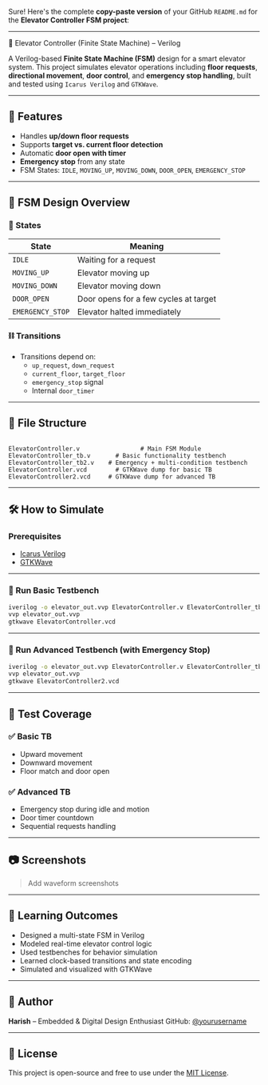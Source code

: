 Sure! Here's the complete **copy-paste version** of your GitHub `README.md` for the **Elevator Controller FSM project**:

---
🚀 Elevator Controller (Finite State Machine) – Verilog

A Verilog-based **Finite State Machine (FSM)** design for a smart elevator system. This project simulates elevator operations including **floor requests**, **directional movement**, **door control**, and **emergency stop handling**, built and tested using `Icarus Verilog` and `GTKWave`.

---

## 📌 Features

- Handles **up/down floor requests**
- Supports **target vs. current floor detection**
- Automatic **door open with timer**
- **Emergency stop** from any state
- FSM States: `IDLE`, `MOVING_UP`, `MOVING_DOWN`, `DOOR_OPEN`, `EMERGENCY_STOP`

---

## 🧠 FSM Design Overview

### 🔄 States

| State            | Meaning                                   |
|------------------|--------------------------------------------|
| `IDLE`           | Waiting for a request                     |
| `MOVING_UP`      | Elevator moving up                        |
| `MOVING_DOWN`    | Elevator moving down                      |
| `DOOR_OPEN`      | Door opens for a few cycles at target     |
| `EMERGENCY_STOP` | Elevator halted immediately               |

### ⛓️ Transitions
- Transitions depend on:
  - `up_request`, `down_request`
  - `current_floor`, `target_floor`
  - `emergency_stop` signal
  - Internal `door_timer`

---

## 📂 File Structure

```

ElevatorController.v                 # Main FSM Module
ElevatorController_tb.v       # Basic functionality testbench
ElevatorController_tb2.v    # Emergency + multi-condition testbench
ElevatorController.vcd        # GTKWave dump for basic TB
ElevatorController2.vcd     # GTKWave dump for advanced TB

````

---

## 🛠️ How to Simulate

### Prerequisites
- [Icarus Verilog](http://iverilog.icarus.com/)
- [GTKWave](http://gtkwave.sourceforge.net/)

---

### 🚦 Run Basic Testbench

```bash
iverilog -o elevator_out.vvp ElevatorController.v ElevatorController_tb.v
vvp elevator_out.vvp
gtkwave ElevatorController.vcd
````

---

### 🚨 Run Advanced Testbench (with Emergency Stop)

```bash
iverilog -o elevator_out.vvp ElevatorController.v ElevatorController_tb2.v
vvp elevator_out.vvp
gtkwave ElevatorController2.vcd
```

---

## 🧪 Test Coverage

### ✅ Basic TB

* Upward movement
* Downward movement
* Floor match and door open

### ✅ Advanced TB

* Emergency stop during idle and motion
* Door timer countdown
* Sequential requests handling

---

## 📷 Screenshots

> Add waveform screenshots

---

## 🧠 Learning Outcomes

* Designed a multi-state FSM in Verilog
* Modeled real-time elevator control logic
* Used testbenches for behavior simulation
* Learned clock-based transitions and state encoding
* Simulated and visualized with GTKWave

---

## 📌 Author

**Harish** – Embedded & Digital Design Enthusiast
GitHub: [@yourusername](https://github.com/yourusername)

---

## 📄 License

This project is open-source and free to use under the [MIT License](LICENSE).
